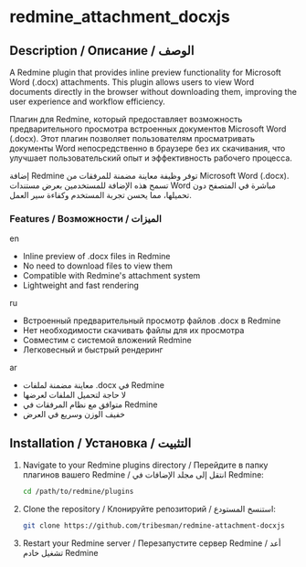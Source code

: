 # redmine_attachment_docxjs

## Description / Описание / الوصف

A Redmine plugin that provides inline preview functionality for Microsoft Word (.docx) attachments. This plugin allows users to view Word documents directly in the browser without downloading them, improving the user experience and workflow efficiency.

Плагин для Redmine, который предоставляет возможность предварительного просмотра встроенных документов Microsoft Word (.docx). Этот плагин позволяет пользователям просматривать документы Word непосредственно в браузере без их скачивания, что улучшает пользовательский опыт и эффективность рабочего процесса.

إضافة Redmine توفر وظيفة معاينة مضمنة للمرفقات من Microsoft Word (.docx). تسمح هذه الإضافة للمستخدمين بعرض مستندات Word مباشرة في المتصفح دون تحميلها، مما يحسن تجربة المستخدم وكفاءة سير العمل.

### Features / Возможности / الميزات

en

- Inline preview of .docx files in Redmine
- No need to download files to view them
- Compatible with Redmine's attachment system
- Lightweight and fast rendering

ru

- Встроенный предварительный просмотр файлов .docx в Redmine
- Нет необходимости скачивать файлы для их просмотра
- Совместим с системой вложений Redmine
- Легковесный и быстрый рендеринг

ar

- معاينة مضمنة لملفات .docx في Redmine
- لا حاجة لتحميل الملفات لعرضها
- متوافق مع نظام المرفقات في Redmine
- خفيف الوزن وسريع في العرض

## Installation / Установка / التثبيت

1. Navigate to your Redmine plugins directory / Перейдите в папку плагинов вашего Redmine / انتقل إلى مجلد الإضافات في Redmine:

   ```bash
   cd /path/to/redmine/plugins
   ```

2. Clone the repository / Клонируйте репозиторий / استنسخ المستودع:

   ```bash
   git clone https://github.com/tribesman/redmine-attachment-docxjs
   ```

3. Restart your Redmine server / Перезапустите сервер Redmine / أعد تشغيل خادم Redmine
